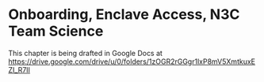 Onboarding, Enclave Access, N3C Team Science
==========================

This chapter is being drafted in Google Docs at
https://drive.google.com/drive/u/0/folders/1zOGR2rGGgr1lxP8mV5XmtkuxEZI_R7II
